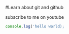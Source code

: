 #Learn about git and github

subscribe to me on youtube

```javascript
console.log('hello world);

```